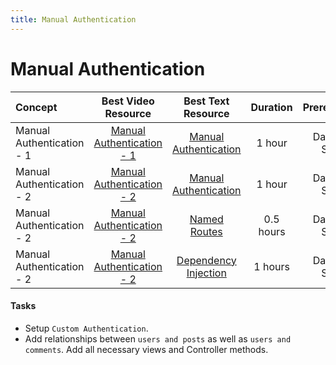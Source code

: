 ```yaml
---
title: Manual Authentication
---
```

# Manual Authentication

Concept | Best Video Resource | Best Text Resource | Duration | Prerequisites
:-- | :--: | :--: | :--: | :--:
Manual Authentication - 1 | [Manual Authentication - 1](https://laracasts.com/series/laravel-from-scratch-2017/episodes/18)| [Manual Authentication](https://laravel.com/docs/5.4/authentication#authenticating-users)| 1 hour | Database Setup
Manual Authentication - 2| [Manual Authentication - 2](https://laracasts.com/series/laravel-from-scratch-2017/episodes/19) | [Manual Authentication](https://laravel.com/docs/5.4/authentication#authenticating-users) | 1 hour | Database Setup
Manual Authentication - 2 | [Manual Authentication - 2](https://laracasts.com/series/laravel-from-scratch-2017/episodes/19) | [Named Routes](https://laravel.com/docs/5.4/routing#named-routes)| 0.5 hours | Database Setup
Manual Authentication - 2 | [Manual Authentication - 2](https://laracasts.com/series/laravel-from-scratch-2017/episodes/19) | [Dependency Injection](https://laravel.com/docs/5.4/controllers#dependency-injection-and-controllers) | 1 hours | Database Setup

#### Tasks

- Setup `Custom Authentication`.
- Add relationships between `users and posts` as well as `users and comments`. Add all necessary views and Controller methods.

